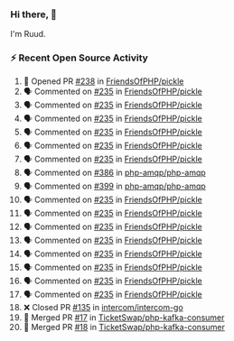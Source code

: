 ### Hi there, 👋

I'm Ruud.
 
### :zap: Recent Open Source Activity

<!--START_SECTION:activity-->
1. 💪 Opened PR [#238](https://github.com/FriendsOfPHP/pickle/pull/238) in [FriendsOfPHP/pickle](https://github.com/FriendsOfPHP/pickle)
2. 🗣 Commented on [#235](https://github.com/FriendsOfPHP/pickle/issues/235) in [FriendsOfPHP/pickle](https://github.com/FriendsOfPHP/pickle)
3. 🗣 Commented on [#235](https://github.com/FriendsOfPHP/pickle/issues/235) in [FriendsOfPHP/pickle](https://github.com/FriendsOfPHP/pickle)
4. 🗣 Commented on [#235](https://github.com/FriendsOfPHP/pickle/issues/235) in [FriendsOfPHP/pickle](https://github.com/FriendsOfPHP/pickle)
5. 🗣 Commented on [#235](https://github.com/FriendsOfPHP/pickle/issues/235) in [FriendsOfPHP/pickle](https://github.com/FriendsOfPHP/pickle)
6. 🗣 Commented on [#235](https://github.com/FriendsOfPHP/pickle/issues/235) in [FriendsOfPHP/pickle](https://github.com/FriendsOfPHP/pickle)
7. 🗣 Commented on [#235](https://github.com/FriendsOfPHP/pickle/issues/235) in [FriendsOfPHP/pickle](https://github.com/FriendsOfPHP/pickle)
8. 🗣 Commented on [#386](https://github.com/php-amqp/php-amqp/issues/386) in [php-amqp/php-amqp](https://github.com/php-amqp/php-amqp)
9. 🗣 Commented on [#399](https://github.com/php-amqp/php-amqp/issues/399) in [php-amqp/php-amqp](https://github.com/php-amqp/php-amqp)
10. 🗣 Commented on [#235](https://github.com/FriendsOfPHP/pickle/issues/235) in [FriendsOfPHP/pickle](https://github.com/FriendsOfPHP/pickle)
11. 🗣 Commented on [#235](https://github.com/FriendsOfPHP/pickle/issues/235) in [FriendsOfPHP/pickle](https://github.com/FriendsOfPHP/pickle)
12. 🗣 Commented on [#235](https://github.com/FriendsOfPHP/pickle/issues/235) in [FriendsOfPHP/pickle](https://github.com/FriendsOfPHP/pickle)
13. 🗣 Commented on [#235](https://github.com/FriendsOfPHP/pickle/issues/235) in [FriendsOfPHP/pickle](https://github.com/FriendsOfPHP/pickle)
14. 🗣 Commented on [#235](https://github.com/FriendsOfPHP/pickle/issues/235) in [FriendsOfPHP/pickle](https://github.com/FriendsOfPHP/pickle)
15. 🗣 Commented on [#235](https://github.com/FriendsOfPHP/pickle/issues/235) in [FriendsOfPHP/pickle](https://github.com/FriendsOfPHP/pickle)
16. 🗣 Commented on [#235](https://github.com/FriendsOfPHP/pickle/issues/235) in [FriendsOfPHP/pickle](https://github.com/FriendsOfPHP/pickle)
17. 🗣 Commented on [#235](https://github.com/FriendsOfPHP/pickle/issues/235) in [FriendsOfPHP/pickle](https://github.com/FriendsOfPHP/pickle)
18. ❌ Closed PR [#135](https://github.com/intercom/intercom-go/pull/135) in [intercom/intercom-go](https://github.com/intercom/intercom-go)
19. 🎉 Merged PR [#17](https://github.com/TicketSwap/php-kafka-consumer/pull/17) in [TicketSwap/php-kafka-consumer](https://github.com/TicketSwap/php-kafka-consumer)
20. 🎉 Merged PR [#18](https://github.com/TicketSwap/php-kafka-consumer/pull/18) in [TicketSwap/php-kafka-consumer](https://github.com/TicketSwap/php-kafka-consumer)
<!--END_SECTION:activity-->

